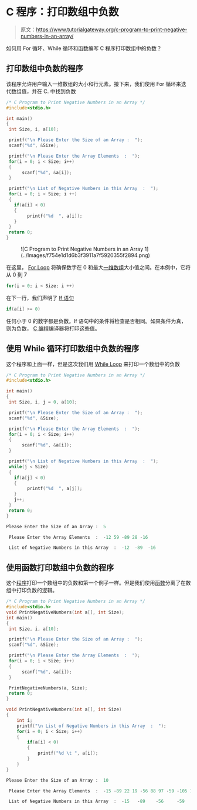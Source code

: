 # C 程序：打印数组中负数

> 原文：<https://www.tutorialgateway.org/c-program-to-print-negative-numbers-in-an-array/>

如何用 For 循环、While 循环和函数编写 C 程序打印数组中的负数？

## 打印数组中负数的程序

该程序允许用户输入一维数组的大小和行元素。接下来，我们使用 For 循环来迭代数组值，并在 C. 中找到负数

```c
/* C Program to Print Negative Numbers in an Array */
#include<stdio.h>

int main()
{
 int Size, i, a[10];

 printf("\n Please Enter the Size of an Array :  ");
 scanf("%d", &Size);

 printf("\n Please Enter the Array Elements  :  ");
 for(i = 0; i < Size; i++)
 {
      scanf("%d", &a[i]);
 }

 printf("\n List of Negative Numbers in this Array  :  "); 
 for(i = 0; i < Size; i ++)
 {
   if(a[i] < 0)
   {
	   	printf("%d  ", a[i]);
   }
 }
 return 0;
}
```

<figure class="wp-block-image">![C Program to Print Negative Numbers in an Array 1](../Images/f754e1d1d6b3f3911a7f5920355f2894.png)</figure>

在这里， [For Loop](https://www.tutorialgateway.org/for-loop-in-c-programming/) 将确保数字在 0 和最大[一维数组](https://www.tutorialgateway.org/array-in-c/)大小值之间。在本例中，它将从 0 到 7

```c
for(i = 0; i < Size; i ++)

```

在下一行，我们声明了 [If 语句](https://www.tutorialgateway.org/if-statement-in-c/ "If Statement in C")

```c
if(a[i] >= 0)
```

任何小于 0 的数字都是负数。If 语句中的条件将检查是否相同。如果条件为真，则为负数， [C 编程](https://www.tutorialgateway.org/c-programming/)编译器将打印这些值。

## 使用 While 循环打印数组中负数的程序

这个程序和上面一样，但是这次我们用 [While Loop](https://www.tutorialgateway.org/while-loop-in-c/) 来打印一个数组中的负数

```c
/* C Program to Print Negative Numbers in an Array */
#include<stdio.h>

int main()
{
 int Size, i, j = 0, a[10];

 printf("\n Please Enter the Size of an Array :  ");
 scanf("%d", &Size);

 printf("\n Please Enter the Array Elements  :  ");
 for(i = 0; i < Size; i++)
 {
      scanf("%d", &a[i]);
 }

 printf("\n List of Negative Numbers in this Array  :  "); 
 while(j < Size)
 {
   if(a[j] < 0)
   {
	   	printf("%d  ", a[j]);
   }
   j++;
 }
 return 0;
}
```

```c
Please Enter the Size of an Array :  5

 Please Enter the Array Elements  :  -12 59 -89 28 -16

 List of Negative Numbers in this Array  :  -12  -89  -16 
```

## 使用函数打印数组中负数的程序

这个[程序](https://www.tutorialgateway.org/c-programming-examples/)打印一个数组中的负数和第一个例子一样。但是我们使用[函数](https://www.tutorialgateway.org/functions-in-c/)分离了在数组中打印负数的逻辑。

```c
/* C Program to Print Negative Numbers in an Array */
#include<stdio.h>
void PrintNegativeNumbers(int a[], int Size);
int main()
{
 int Size, i, a[10];

 printf("\n Please Enter the Size of an Array :  ");
 scanf("%d", &Size);

 printf("\n Please Enter the Array Elements  :  ");
 for(i = 0; i < Size; i++)
 {
      scanf("%d", &a[i]);
 }

 PrintNegativeNumbers(a, Size);
 return 0;
}

void PrintNegativeNumbers(int a[], int Size)
{
	int i;
	printf("\n List of Negative Numbers in this Array  :  "); 		
 	for(i = 0; i < Size; i++)
  	{
  		if(a[i] < 0)
  		{
  			printf("%d \t ", a[i]);
		}
    }
}
```

```c
Please Enter the Size of an Array :  10

 Please Enter the Array Elements  :  -15 -89 22 19 -56 88 97 -59 -105 179

 List of Negative Numbers in this Array  :  -15   -89 	 -56 	 -59 	 -105 
```